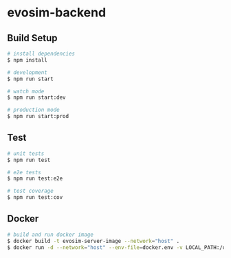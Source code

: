 # evosim-backend

## Build Setup

```bash
# install dependencies
$ npm install

# development
$ npm run start

# watch mode
$ npm run start:dev

# production mode
$ npm run start:prod
```

## Test

```bash
# unit tests
$ npm run test

# e2e tests
$ npm run test:e2e

# test coverage
$ npm run test:cov
```

## Docker 

```bash
# build and run docker image
$ docker build -t evosim-server-image --network="host" .
$ docker run -d --network="host" --env-file=docker.env -v LOCAL_PATH:/usr/src/app/server/snapshots --name evosim-server-container evosim-server-image
```
